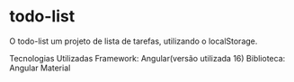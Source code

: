 # todo-list

O todo-list um projeto de lista de tarefas, utilizando o localStorage.

Tecnologias Utilizadas
Framework: Angular(versão utilizada 16)
Biblioteca:
Angular Material
